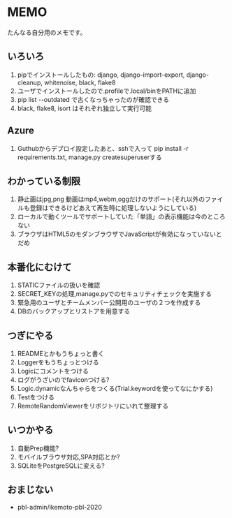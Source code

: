 # MEMO
たんなる自分用のメモです。

##  いろいろ
 1. pipでインストールしたもの: django, django-import-export, django-cleanup, whitenoise, black, flake8
 1. ユーザでインストールしたので.profileで.local/binをPATHに追加
 1. pip list --outdated で古くなっちゃったのが確認できる
 1. black, flake8, isort はそれぞれ独立して実行可能

## Azure
 1. Guthubからデプロイ設定したあと、sshで入って pip install -r requirements.txt, manage.py createsuperuserする

## わかっている制限
 1. 静止画はjpg,png 動画はmp4,webm,oggだけのサポート(それ以外のファイルも登録はできるけどあえて再生時に処理しないようにしている)
 1. ローカルで動くツールでサポートしていた「単語」の表示機能は今のところない
 1. ブラウザはHTML5のモダンブラウザでJavaScriptが有効になっていないとだめ

## 本番化にむけて
 1. STATICファイルの扱いを確認
 1. SECRET_KEYの処理,manage.pyでのセキュリティチェックを実施する
 1. 緊急用のユーザとチームメンバー公開用のユーザの２つを作成する
 1. DBのバックアップとリストアを用意する
 
## つぎにやる
 1. READMEとかもうちょっと書く
 1. Loggerをもうちょっとつける
 1. Logicにコメントをつける
 1. ログがうざいのでfaviconつける?
 1. Logic.dynamicなんちゃらをつくる(Trial.keywordを使ってなにかする)
 1. Testをつける
 1. RemoteRandomViewerをリポジトリにいれて整理する

## いつかやる
 1. 自動Prep機能?
 1. モバイルブラウザ対応,SPA対応とか?
 1. SQLiteをPostgreSQLに変える?

## おまじない
 - pbl-admin/ikemoto-pbl-2020